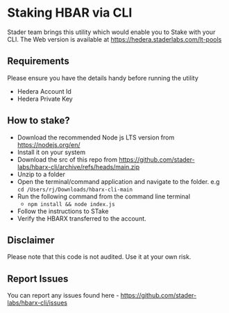# Staking HBAR via CLI

Stader team brings this utility which would enable you to Stake with your CLI. The Web version is available at https://hedera.staderlabs.com/lt-pools

## Requirements

Please ensure you have the details handy before running the utility

- Hedera Account Id
- Hedera Private Key

## How to stake?

- Download the recommended Node js LTS version from https://nodejs.org/en/
- Install it on your system
- Download the src of this repo from https://github.com/stader-labs/hbarx-cli/archive/refs/heads/main.zip
- Unzip to a folder
- Open the terminal/command application and navigate to the folder. e.g `cd /Users/rj/Downloads/hbarx-cli-main`
- Run the following command from the command line terminal
  - `npm install && node index.js`
- Follow the instructions to STake
- Verify the HBARX transferred to the account.

## Disclaimer

Please note that this code is not audited. Use it at your own risk.

## Report Issues

You can report any issues found here - https://github.com/stader-labs/hbarx-cli/issues

